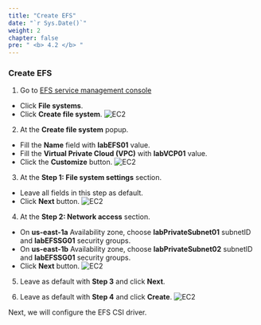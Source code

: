 ```yaml
---
title: "Create EFS"
date: "`r Sys.Date()`"
weight: 2
chapter: false
pre: " <b> 4.2 </b> "
---
```


### Create EFS

1. Go to [EFS service management console](https://console.aws.amazon.com/efs/home)

- Click **File systems**.
- Click **Create file system**.
  ![EC2](/workshop.chaunguyen.site/images//2.prerequisite/ws01-createefs01.png)

2. At the **Create file system** popup.

- Fill the **Name** field with **labEFS01** value.
- Fill the **Virtual Private Cloud (VPC)** with **labVCP01** value.
- Click the **Customize** button.
  ![EC2](/workshop.chaunguyen.site/images//2.prerequisite/ws01-createefs02.png)

3. At the **Step 1: File system settings** section.

- Leave all fields in this step as default.
- Click **Next** button.
  ![EC2](/workshop.chaunguyen.site/images//2.prerequisite/ws01-createefs03.png)

4. At the **Step 2: Network access** section.

- On **us-east-1a** Availability zone, choose **labPrivateSubnet01** subnetID and **labEFSSG01** security groups.
- On **us-east-1b** Availability zone, choose **labPrivateSubnet02** subnetID and **labEFSSG01** security groups.
- Click **Next** button.
  ![EC2](/workshop.chaunguyen.site/images//2.prerequisite/ws01-createefs04.png)

5. Leave as default with **Step 3** and click **Next**.

6. Leave as default with **Step 4** and click **Create**.
   ![EC2](/workshop.chaunguyen.site/images//2.prerequisite/ws01-createefs05.png)

Next, we will configure the EFS CSI driver.
